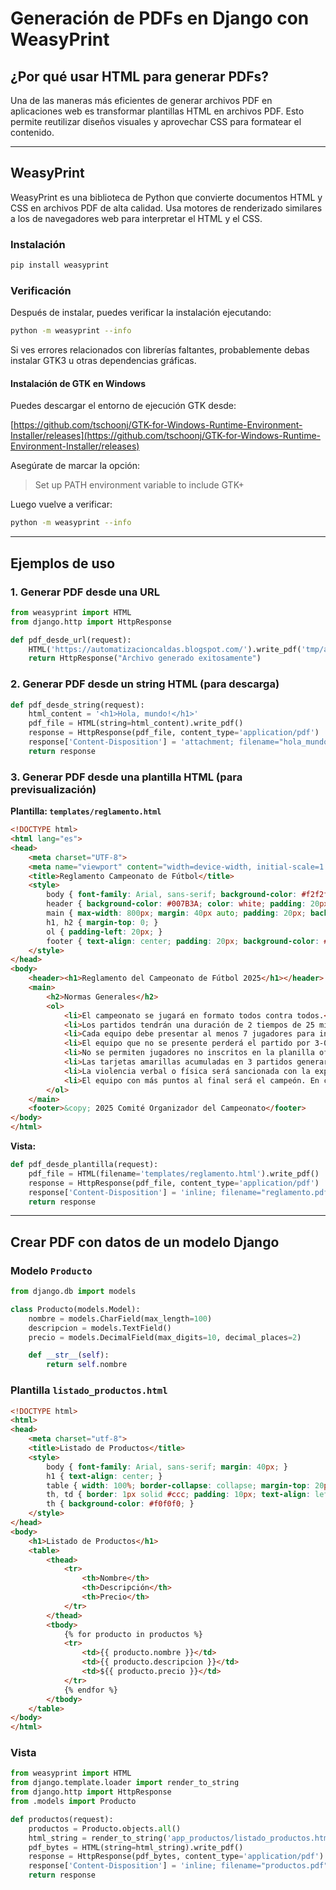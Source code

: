 # Generación de PDFs en Django con WeasyPrint

## ¿Por qué usar HTML para generar PDFs?

Una de las maneras más eficientes de generar archivos PDF en aplicaciones web es transformar plantillas HTML en archivos PDF. Esto permite reutilizar diseños visuales y aprovechar CSS para formatear el contenido.

---

## WeasyPrint

WeasyPrint es una biblioteca de Python que convierte documentos HTML y CSS en archivos PDF de alta calidad. Usa motores de renderizado similares a los de navegadores web para interpretar el HTML y el CSS.

### Instalación

```bash
pip install weasyprint
```

### Verificación

Después de instalar, puedes verificar la instalación ejecutando:

```bash
python -m weasyprint --info
```

Si ves errores relacionados con librerías faltantes, probablemente debas instalar GTK3 u otras dependencias gráficas.

#### Instalación de GTK en Windows

Puedes descargar el entorno de ejecución GTK desde:

[https://github.com/tschoonj/GTK-for-Windows-Runtime-Environment-Installer/releases](https://github.com/tschoonj/GTK-for-Windows-Runtime-Environment-Installer/releases)

Asegúrate de marcar la opción:

> Set up PATH environment variable to include GTK+

Luego vuelve a verificar:

```bash
python -m weasyprint --info
``` 

---

## Ejemplos de uso

### 1. Generar PDF desde una URL

```python
from weasyprint import HTML
from django.http import HttpResponse

def pdf_desde_url(request):
    HTML('https://automatizacioncaldas.blogspot.com/').write_pdf('tmp/automatizacion.pdf')
    return HttpResponse("Archivo generado exitosamente")
```

### 2. Generar PDF desde un string HTML (para descarga)

```python
def pdf_desde_string(request):
    html_content = '<h1>Hola, mundo!</h1>'
    pdf_file = HTML(string=html_content).write_pdf()
    response = HttpResponse(pdf_file, content_type='application/pdf')
    response['Content-Disposition'] = 'attachment; filename="hola_mundo.pdf"'
    return response
```

### 3. Generar PDF desde una plantilla HTML (para previsualización)

**Plantilla: `templates/reglamento.html`**

```html
<!DOCTYPE html>
<html lang="es">
<head>
    <meta charset="UTF-8">
    <meta name="viewport" content="width=device-width, initial-scale=1.0">
    <title>Reglamento Campeonato de Fútbol</title>
    <style>
        body { font-family: Arial, sans-serif; background-color: #f2f2f2; color: #333; margin: 0; padding: 0; }
        header { background-color: #007B3A; color: white; padding: 20px 0; text-align: center; }
        main { max-width: 800px; margin: 40px auto; padding: 20px; background-color: white; border-radius: 10px; box-shadow: 0 0 10px rgba(0,0,0,0.1); }
        h1, h2 { margin-top: 0; }
        ol { padding-left: 20px; }
        footer { text-align: center; padding: 20px; background-color: #ddd; margin-top: 40px; }
    </style>
</head>
<body>
    <header><h1>Reglamento del Campeonato de Fútbol 2025</h1></header>
    <main>
        <h2>Normas Generales</h2>
        <ol>
            <li>El campeonato se jugará en formato todos contra todos.</li>
            <li>Los partidos tendrán una duración de 2 tiempos de 25 minutos cada uno.</li>
            <li>Cada equipo debe presentar al menos 7 jugadores para iniciar el partido.</li>
            <li>El equipo que no se presente perderá el partido por 3-0.</li>
            <li>No se permiten jugadores no inscritos en la planilla oficial.</li>
            <li>Las tarjetas amarillas acumuladas en 3 partidos generarán una fecha de suspensión.</li>
            <li>La violencia verbal o física será sancionada con la expulsión del torneo.</li>
            <li>El equipo con más puntos al final será el campeón. En caso de empate, se usará diferencia de goles.</li>
        </ol>
    </main>
    <footer>&copy; 2025 Comité Organizador del Campeonato</footer>
</body>
</html>
```

**Vista:**

```python
def pdf_desde_plantilla(request):
    pdf_file = HTML(filename='templates/reglamento.html').write_pdf()
    response = HttpResponse(pdf_file, content_type='application/pdf')
    response['Content-Disposition'] = 'inline; filename="reglamento.pdf"'
    return response
```

---

## Crear PDF con datos de un modelo Django

### Modelo `Producto`

```python
from django.db import models

class Producto(models.Model):
    nombre = models.CharField(max_length=100)
    descripcion = models.TextField()
    precio = models.DecimalField(max_digits=10, decimal_places=2)

    def __str__(self):
        return self.nombre
```

### Plantilla `listado_productos.html`

```html
<!DOCTYPE html>
<html>
<head>
    <meta charset="utf-8">
    <title>Listado de Productos</title>
    <style>
        body { font-family: Arial, sans-serif; margin: 40px; }
        h1 { text-align: center; }
        table { width: 100%; border-collapse: collapse; margin-top: 20px; }
        th, td { border: 1px solid #ccc; padding: 10px; text-align: left; }
        th { background-color: #f0f0f0; }
    </style>
</head>
<body>
    <h1>Listado de Productos</h1>
    <table>
        <thead>
            <tr>
                <th>Nombre</th>
                <th>Descripción</th>
                <th>Precio</th>
            </tr>
        </thead>
        <tbody>
            {% for producto in productos %}
            <tr>
                <td>{{ producto.nombre }}</td>
                <td>{{ producto.descripcion }}</td>
                <td>${{ producto.precio }}</td>
            </tr>
            {% endfor %}
        </tbody>
    </table>
</body>
</html>
```

### Vista

```python
from weasyprint import HTML
from django.template.loader import render_to_string
from django.http import HttpResponse
from .models import Producto

def productos(request):
    productos = Producto.objects.all()
    html_string = render_to_string('app_productos/listado_productos.html', {'productos': productos})
    pdf_bytes = HTML(string=html_string).write_pdf()
    response = HttpResponse(pdf_bytes, content_type='application/pdf')
    response['Content-Disposition'] = 'inline; filename="productos.pdf"'
    return response
```
